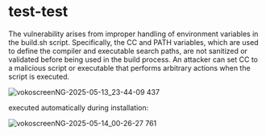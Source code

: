 # test-test

The vulnerability arises from improper handling of environment variables in the build.sh script. Specifically, the CC and PATH variables, which are used to define the compiler and executable search paths, are not sanitized or validated before being used in the build process. An attacker can set CC to a malicious script or executable that performs arbitrary actions when the script is executed.

![vokoscreenNG-2025-05-13_23-44-09 437](https://github.com/user-attachments/assets/ccf9d992-9fe8-4916-9a31-bdd287f73799)

 executed automatically during installation:
 
![vokoscreenNG-2025-05-14_00-26-27 761](https://github.com/user-attachments/assets/c9cc4d1e-5384-415a-9def-fc45779bb0cd)
